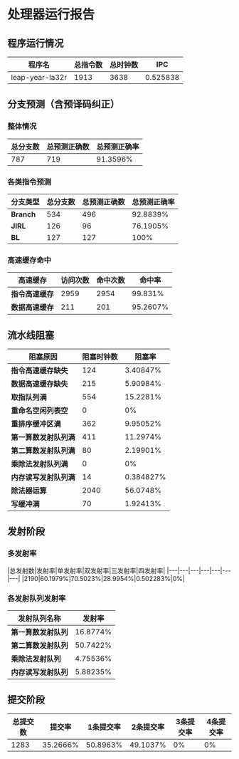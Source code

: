 # 处理器运行报告
## 程序运行情况
|程序名|总指令数|总时钟数|IPC|
|---|---|---|---|
|leap-year-la32r|1913|3638|0.525838|

## 分支预测（含预译码纠正）
### 整体情况
|总分支数|总预测正确数|总预测正确率|
|---|---|---|
|787|719|91.3596%|

### 各类指令预测
|分支类型|总分支数|总预测正确数|总预测正确率|
|---|---|---|---|
|**Branch**| 534 | 496 | 92.8839%|
|**JIRL**| 126 | 96 | 76.1905%|
|**BL**| 127 | 127 | 100%|

### 高速缓存命中
|高速缓存|访问次数|命中次数|命中率|
|---|---|---|---|
|**指令高速缓存**| 2959 | 2954 | 99.831%|
|**数据高速缓存**| 211 | 201 | 95.2607%|
## 流水线阻塞
|阻塞原因|阻塞时钟数|阻塞率|
|---|---|---|
|**指令高速缓存缺失**| 124 | 3.40847%|
|**数据高速缓存缺失**| 215 | 5.90984%|
|**取指队列满**| 554 | 15.2281%|
|**重命名空闲列表空**|0 | 0%|
|**重排序缓冲区满**|362 | 9.95052%|
|**第一算数发射队列满**|411 | 11.2974%|
|**第二算数发射队列满**|80 | 2.19901%|
|**乘除法发射队列满**|0 | 0%|
|**内存读写发射队列满**|14 | 0.384827%|
|**除法器运算**|2040 | 56.0748%|
|**写缓冲满**|70 | 1.92413%|

## 发射阶段
### 多发射率
|总发射数|发射率|单发射率|双发射率|三发射率|四发射率|
|---|---|---|---|---|---|---|
|2190|60.1979%|70.5023%|28.9954%|0.502283%|0%|

### 各发射队列发射率
|发射队列名称|发射率|
|---|---|
|**第一算数发射队列**|16.8774%|
|**第二算数发射队列**|50.7422%|
|**乘除法发射队列**|4.75536%|
|**内存读写发射队列**|5.88235%|

## 提交阶段
|总提交数|提交率|1条提交率|2条提交率|3条提交率|4条提交率|
|---|---|---|---|---|---|
|1283|35.2666%|50.8963%|49.1037%|0%|0%|
